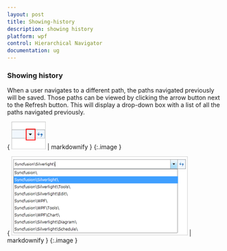 ```yaml
---
layout: post
title: Showing-history
description: showing history 
platform: wpf
control: Hierarchical Navigator
documentation: ug
---
```


### Showing history 

When a user navigates to a different path, the paths navigated previously will be saved. Those paths can be viewed by clicking the arrow button next to the Refresh button. This will display a drop-down box with a list of all the paths navigated previously.

{ ![](Showing-history_images/Showing-history_img1.png) | markdownify }
{:.image }


{ ![](Showing-history_images/Showing-history_img2.png) | markdownify }
{:.image }


